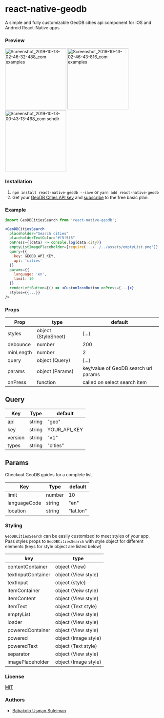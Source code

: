 # react-native-geodb
A simple and fully customizable GeoDB cities api component for iOS and Android React-Native apps

### Preview
<img width="200" alt="Screenshot_2019-10-13-02-46-32-488_com examples" src="https://user-images.githubusercontent.com/10219539/66710663-0a396180-ed75-11e9-94c1-d95ebb0e32eb.png"> <img width="200" alt="Screenshot_2019-10-13-02-46-43-816_com examples" src="https://user-images.githubusercontent.com/10219539/66710675-36ed7900-ed75-11e9-975f-7b4a57567e00.png"> <img width="200" alt="Screenshot_2019-10-13-00-43-13-468_com schdlr" src="https://user-images.githubusercontent.com/10219539/66710692-80d65f00-ed75-11e9-8151-822e9261a48d.png">



### Installation

1. ```npm install react-native-geodb --save``` or ```yarn add react-native-geodb```
2. Get your [GeoDB Cities API key](http://geodb-cities-api.wirefreethought.com/) and [subscribe](https://rapidapi.com/wirefreethought/api/GeoDB%20Cities/pricing) to the free basic plan.

### Example
```jsx
import GeoDBCitiesSearch from 'react-native-geodb';

<GeoDBCitiesSearch
  placeholder="Search cities"
  placeholderTextColor="#f5f5f5"
  onPress={(data) => console.log(data.city)}
  emptyListImagePlaceholder={require('../../../assets/emptyList.png')}
  query={{
    key: GEODB_API_KEY,
    api: 'cities'
  }}
  params={{
    language: 'en',
    limit: 10
  }}
  renderLeftButton={() => <CustomIconButton onPress={...}>}
  styles={{...}}
/>
```
### Props

| Prop | type | default |
| ---- | ---- | ------- |
| styles | object (StyleSheet) | {...} |
| debounce | number | 200 |
| minLength | number | 2 |
| query | object (Query) | {...} |
| params | object (Params) | key/value of GeoDB search url params |
| onPress | function | called on select search item |

## Query
| Key | Type | default |
| --- | ---- | ------- |
| api | string | "geo" |
| key | string | YOUR_API_KEY |
| version | string | "v1" |
| types | string | "cities" |

## Params
Checkout GeoDB guides for a complete list

| Key | Type | default |
| ---- | ---- | ------- |
| limit | number | 10 |
| languageCode | string | "en" |
| location | string | "lat,lon" |


### Styling

```GeoDBCitiesSearch``` can be easily customized to meet styles of your  app. Pass styles props to ```GeoDBCitiesSearch``` with style object for different elements (keys for style object are listed below)

| key | type |
| ---- | ---- |
| contentContainer | object (View) |
| textInputContainer | object (View style) |
| textInput | object (style) |
| itemContainer | object (Veiw style) |
| itemContent | object (View style) |
| itemText | object (Text style) |
| emptyList | object (View style) |
| loader | object (View style) |
| poweredContainer | object (View style) |
| powered | object (Image style) |
| poweredText | object (Text style) |
| separator | object (View style) |
| imagePlaceholder | object (Image style) |

### License

[MIT](LICENSE)

### Authors

- [Babakolo Usman Suleiman](https://www.twitter.com/usbkay)
